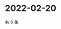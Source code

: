 # 2022-02-20

共 0 条

<!-- BEGIN WEIBO -->
<!-- 最后更新时间 Sun Feb 20 2022 13:08:23 GMT+0800 (China Standard Time) -->

<!-- END WEIBO -->
